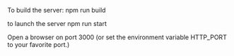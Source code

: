 To build the server:
npm run build

to launch the server
npm run start

Open a browser on port 3000
(or set the environment variable HTTP_PORT to your favorite port.)
